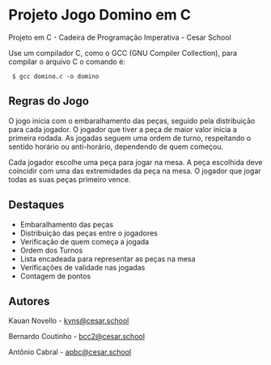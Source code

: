 # Projeto Jogo Domino em C
Projeto em C - Cadeira de Programação Imperativa - Cesar School

Use um compilador C, como o GCC (GNU Compiler Collection), 
para compilar o arquivo C o comando é:

<code> $ gcc domino.c -o domino </code>

<h2>Regras do Jogo</h2>
O jogo inicia com o embaralhamento das peças, seguido pela distribuição para cada jogador. O jogador que tiver a peça de maior valor inicia a primeira rodada. As jogadas seguem uma ordem de turno, respeitando o sentido horário ou anti-horário, dependendo de quem começou.

Cada jogador escolhe uma peça para jogar na mesa. A peça escolhida deve coincidir com uma das extremidades da peça na mesa. O jogador que jogar todas as suas peças primeiro vence.

<h2>Destaques</h2>

- Embaralhamento das peças
- Distribuição das peças entre o jogadores
- Verificação de quem começa a jogada
- Ordem dos Turnos
- Lista encadeada para representar as peças na mesa
- Verificações de validade nas jogadas
- Contagem de pontos

<h2>Autores</h2>

Kauan Novello      -  kvns@cesar.school

Bernardo Coutinho  -  bcc2@cesar.school

Antônio Cabral     -  apbc@cesar.school
